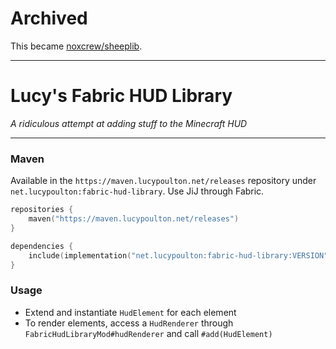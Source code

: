 # Archived
This became [noxcrew/sheeplib](https://github.com/noxcrew/sheeplib).

---

# Lucy's Fabric HUD Library
 _A ridiculous attempt at adding stuff to the Minecraft HUD_

---

### Maven

Available in the `https://maven.lucypoulton.net/releases` repository under `net.lucypoulton:fabric-hud-library`.
Use JiJ through Fabric.

```kotlin
repositories {
    maven("https://maven.lucypoulton.net/releases")
}

dependencies {
    include(implementation("net.lucypoulton:fabric-hud-library:VERSION"))
}
```

### Usage

- Extend and instantiate `HudElement` for each element
- To render elements, access a `HudRenderer` through `FabricHudLibraryMod#hudRenderer` and call `#add(HudElement)`
